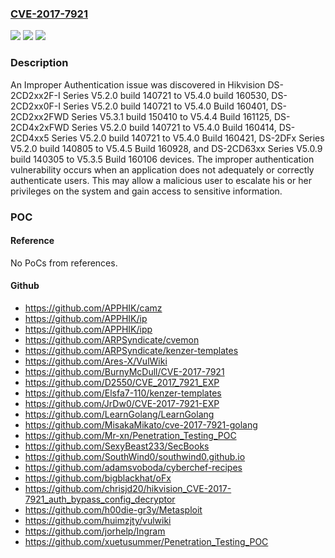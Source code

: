 ### [CVE-2017-7921](https://cve.mitre.org/cgi-bin/cvename.cgi?name=CVE-2017-7921)
![](https://img.shields.io/static/v1?label=Product&message=Hikvision%20Cameras&color=blue)
![](https://img.shields.io/static/v1?label=Version&message=n%2Fa&color=blue)
![](https://img.shields.io/static/v1?label=Vulnerability&message=CWE-287&color=brighgreen)

### Description

An Improper Authentication issue was discovered in Hikvision DS-2CD2xx2F-I Series V5.2.0 build 140721 to V5.4.0 build 160530, DS-2CD2xx0F-I Series V5.2.0 build 140721 to V5.4.0 Build 160401, DS-2CD2xx2FWD Series V5.3.1 build 150410 to V5.4.4 Build 161125, DS-2CD4x2xFWD Series V5.2.0 build 140721 to V5.4.0 Build 160414, DS-2CD4xx5 Series V5.2.0 build 140721 to V5.4.0 Build 160421, DS-2DFx Series V5.2.0 build 140805 to V5.4.5 Build 160928, and DS-2CD63xx Series V5.0.9 build 140305 to V5.3.5 Build 160106 devices. The improper authentication vulnerability occurs when an application does not adequately or correctly authenticate users. This may allow a malicious user to escalate his or her privileges on the system and gain access to sensitive information.

### POC

#### Reference
No PoCs from references.

#### Github
- https://github.com/APPHIK/camz
- https://github.com/APPHIK/ip
- https://github.com/APPHIK/ipp
- https://github.com/ARPSyndicate/cvemon
- https://github.com/ARPSyndicate/kenzer-templates
- https://github.com/Ares-X/VulWiki
- https://github.com/BurnyMcDull/CVE-2017-7921
- https://github.com/D2550/CVE_2017_7921_EXP
- https://github.com/Elsfa7-110/kenzer-templates
- https://github.com/JrDw0/CVE-2017-7921-EXP
- https://github.com/LearnGolang/LearnGolang
- https://github.com/MisakaMikato/cve-2017-7921-golang
- https://github.com/Mr-xn/Penetration_Testing_POC
- https://github.com/SexyBeast233/SecBooks
- https://github.com/SouthWind0/southwind0.github.io
- https://github.com/adamsvoboda/cyberchef-recipes
- https://github.com/bigblackhat/oFx
- https://github.com/chrisjd20/hikvision_CVE-2017-7921_auth_bypass_config_decryptor
- https://github.com/h00die-gr3y/Metasploit
- https://github.com/huimzjty/vulwiki
- https://github.com/jorhelp/Ingram
- https://github.com/xuetusummer/Penetration_Testing_POC

